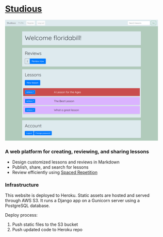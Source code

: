 # [Studious](https://studious-carrot.herokuapp.com/)

![Studious](docs/studious.png "Studious")

### A web platform for creating, reviewing, and sharing lessons

- Design customized lessons and reviews in Markdown
- Publish, share, and search for lessons
- Review efficiently using [Spaced Repetition](https://en.wikipedia.org/wiki/Spaced_repetition)


### Infrastructure

This website is deployed to Heroku.
Static assets are hosted and served through AWS S3.
It runs a Django app on a Gunicorn server using a PostgreSQL database.

Deploy process:
1. Push static files to the S3 bucket
2. Push updated code to Heroku repo

